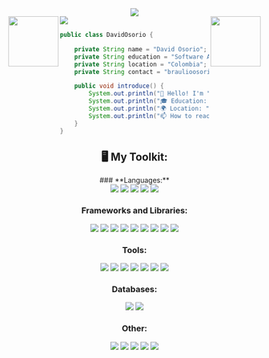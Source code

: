 <div align="center">
  <img src="https://readme-typing-svg.herokuapp.com/?font=Baloo2+Code&size=22&duration=3000&pause=1000&color=EBDEF0&center=true&vCenter=true&width=440&lines=I+don't+sleep+for+the+code;Universal+code+for+everyone" />
</div>
<div>
  <img align="right" height="100" src="https://media.tenor.com/itjFesV8_RUAAAAi/soulja-boy-pepe.gif"/>
  <img align="left"  height="100" src="https://media.tenor.com/lNtmoshuUI8AAAAj/bahroo-hacker.gif"/>
</div>
<img src="https://user-images.githubusercontent.com/73097560/115834477-dbab4500-a447-11eb-908a-139a6edaec5c.gif">

```java
public class DavidOsorio {

    private String name = "David Osorio";
    private String education = "Software Analysis and Development";
    private String location = "Colombia";
    private String contact = "braulioosoriomartinez@gmail.com";

    public void introduce() {
        System.out.println("👋 Hello! I'm " + name + ".");
        System.out.println("🎓 Education: " + education + ".");
        System.out.println("🌍 Location: " + location + ".");
        System.out.println("📫 How to reach me: " + contact + ".");
    }
}
```


<div align="center">
  <h2>🖥️ My Toolkit:</h2>
  ### **Languages:**
  <div>
    <img src="https://skillicons.dev/icons?i=py"/>
    <img src="https://skillicons.dev/icons?i=php"/>
    <img src="https://skillicons.dev/icons?i=js"/>
    <img src="https://skillicons.dev/icons?i=java"/>
    <img src="https://skillicons.dev/icons?i=cs"/>
  </div>
  
  ### **Frameworks and Libraries:**
  <div>
    <img src="https://skillicons.dev/icons?i=react"/>
    <img src="https://skillicons.dev/icons?i=laravel"/>
    <img src="https://skillicons.dev/icons?i=fastapi"/>
    <img src="https://skillicons.dev/icons?i=spring"/>
    <img src="https://skillicons.dev/icons?i=bootstrap"/>
    <img src="https://skillicons.dev/icons?i=express"/>
    <img src="https://skillicons.dev/icons?i=nodejs"/>
    <img src="https://skillicons.dev/icons?i=dotnet"/>
    <img src="https://skillicons.dev/icons?i=npm"/>
  </div>
  
  ### **Tools:**
  <div>
    <img src="https://skillicons.dev/icons?i=visualstudio"/>
    <img src="https://skillicons.dev/icons?i=vscode"/>
    <img src="https://skillicons.dev/icons?i=github"/>
    <img src="https://skillicons.dev/icons?i=git"/>
    <img src="https://skillicons.dev/icons?i=androidstudio"/>
    <img src="https://skillicons.dev/icons?i=anaconda"/>
    <img src="https://skillicons.dev/icons?i=supabase"/>
  </div>
  
  ### **Databases:**
  <div>
    <img src="https://skillicons.dev/icons?i=mysql"/>
    <img src="https://skillicons.dev/icons?i=mongodb"/>
  </div>
  
  ### **Other:**
  <div>
    <img src="https://skillicons.dev/icons?i=discord"/>
    <img src="https://skillicons.dev/icons?i=figma"/>
    <img src="https://skillicons.dev/icons?i=notion"/>
    <img src="https://skillicons.dev/icons?i=html"/>
    <img src="https://skillicons.dev/icons?i=css"/>
  </div>
</div>
